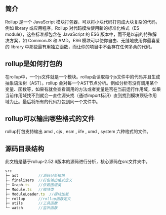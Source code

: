 ## 简介

Rollup 是一个 JavaScript 模块打包器，可以将小块代码打包成大块复杂的代码，例如 library 或应用程序。Rollup 对代码模块使用新的标准化格式（ES module），这些标准都包含在 JavaScript 的 ES6 版本中，而不是以前的特殊解决方案，如 CommonJS 和 AMD。ES6 模块可以使你自由、无缝地使用你最喜爱的 library 中那些最有用独立函数，而让你的项目中不会存在任何多余的代码。

## rollup是如何打包的

在rollup中，一个js文件就是一个模块。rollup会读取每个js文件中的代码并且生成抽象语法树（AST）。rollup 会对每一个AST节点分析。例如分析有没有调用某个变量、函数等，如果有就会查看调用的方法或者变量是否在当前运行作用域，如果当前作用域找不到就会一直往源头找（通过import标识）直到找到模块顶级作用域为止。最后将所有的代码打包到同一个文件中。

## rollup可以输出哪些格式的文件

rollup打包支持输出 amd , cjs , esm , iife , umd , system 六种格式的文件。

## 源码目录结构

此文档是基于rollup-2.52.6版本的源码进行分析，核心源码在src文件夹中。

```JavaScript
src
├─ ast         //源码分析模块
├─ finalisers  //打包输出格式定义
├─ Graph.ts    //依赖图谱类
├─ Module.ts   //模块类
├─ ModuleLoader.ts  //模块加载
├─ rollup      //rollup函数定义
├─ utils       //工具函数
└─ watch       //监听函数
```

